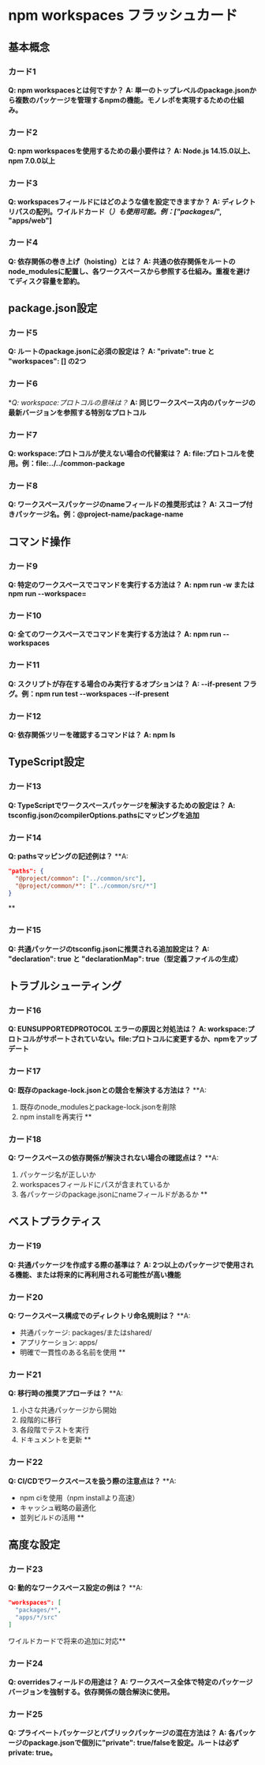 # npm workspaces フラッシュカード

## 基本概念

### カード1
**Q: npm workspacesとは何ですか？**
**A: 単一のトップレベルのpackage.jsonから複数のパッケージを管理するnpmの機能。モノレポを実現するための仕組み。**

### カード2
**Q: npm workspacesを使用するための最小要件は？**
**A: Node.js 14.15.0以上、npm 7.0.0以上**

### カード3
**Q: workspacesフィールドにはどのような値を設定できますか？**
**A: ディレクトリパスの配列。ワイルドカード（*）も使用可能。例：["packages/*", "apps/web"]**

### カード4
**Q: 依存関係の巻き上げ（hoisting）とは？**
**A: 共通の依存関係をルートのnode_modulesに配置し、各ワークスペースから参照する仕組み。重複を避けてディスク容量を節約。**

## package.json設定

### カード5
**Q: ルートのpackage.jsonに必須の設定は？**
**A: "private": true と "workspaces": [] の2つ**

### カード6
**Q: workspace:*プロトコルの意味は？**
**A: 同じワークスペース内のパッケージの最新バージョンを参照する特別なプロトコル**

### カード7
**Q: workspace:プロトコルが使えない場合の代替案は？**
**A: file:プロトコルを使用。例：file:../../common-package**

### カード8
**Q: ワークスペースパッケージのnameフィールドの推奨形式は？**
**A: スコープ付きパッケージ名。例：@project-name/package-name**

## コマンド操作

### カード9
**Q: 特定のワークスペースでコマンドを実行する方法は？**
**A: npm run <command> -w <package-name> または npm run <command> --workspace=<package-name>**

### カード10
**Q: 全てのワークスペースでコマンドを実行する方法は？**
**A: npm run <command> --workspaces**

### カード11
**Q: スクリプトが存在する場合のみ実行するオプションは？**
**A: --if-present フラグ。例：npm run test --workspaces --if-present**

### カード12
**Q: 依存関係ツリーを確認するコマンドは？**
**A: npm ls <package-name>**

## TypeScript設定

### カード13
**Q: TypeScriptでワークスペースパッケージを解決するための設定は？**
**A: tsconfig.jsonのcompilerOptions.pathsにマッピングを追加**

### カード14
**Q: pathsマッピングの記述例は？**
**A: 
```json
"paths": {
  "@project/common": ["../common/src"],
  "@project/common/*": ["../common/src/*"]
}
```
**

### カード15
**Q: 共通パッケージのtsconfig.jsonに推奨される追加設定は？**
**A: "declaration": true と "declarationMap": true（型定義ファイルの生成）**

## トラブルシューティング

### カード16
**Q: EUNSUPPORTEDPROTOCOL エラーの原因と対処法は？**
**A: workspace:プロトコルがサポートされていない。file:プロトコルに変更するか、npmをアップデート**

### カード17
**Q: 既存のpackage-lock.jsonとの競合を解決する方法は？**
**A: 
1. 既存のnode_modulesとpackage-lock.jsonを削除
2. npm installを再実行
**

### カード18
**Q: ワークスペースの依存関係が解決されない場合の確認点は？**
**A: 
1. パッケージ名が正しいか
2. workspacesフィールドにパスが含まれているか
3. 各パッケージのpackage.jsonにnameフィールドがあるか
**

## ベストプラクティス

### カード19
**Q: 共通パッケージを作成する際の基準は？**
**A: 2つ以上のパッケージで使用される機能、または将来的に再利用される可能性が高い機能**

### カード20
**Q: ワークスペース構成でのディレクトリ命名規則は？**
**A: 
- 共通パッケージ: packages/またはshared/
- アプリケーション: apps/
- 明確で一貫性のある名前を使用
**

### カード21
**Q: 移行時の推奨アプローチは？**
**A: 
1. 小さな共通パッケージから開始
2. 段階的に移行
3. 各段階でテストを実行
4. ドキュメントを更新
**

### カード22
**Q: CI/CDでワークスペースを扱う際の注意点は？**
**A: 
- npm ciを使用（npm installより高速）
- キャッシュ戦略の最適化
- 並列ビルドの活用
**

## 高度な設定

### カード23
**Q: 動的なワークスペース設定の例は？**
**A: 
```json
"workspaces": [
  "packages/*",
  "apps/*/src"
]
```
ワイルドカードで将来の追加に対応**

### カード24
**Q: overridesフィールドの用途は？**
**A: ワークスペース全体で特定のパッケージバージョンを強制する。依存関係の競合解決に使用。**

### カード25
**Q: プライベートパッケージとパブリックパッケージの混在方法は？**
**A: 各パッケージのpackage.jsonで個別に"private": true/falseを設定。ルートは必ずprivate: true。**